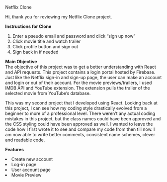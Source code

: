 Netflix Clone

Hi, thank you for reviewing my Netflix Clone project. 

<b>Instructions for Clone</b>
1.	Enter a pseudo email and password and click “sign up now”
2.	Click movie title and watch trailer
3.	Click profile button and sign out
4.	Sign back in if needed


<b>Main Objective</b></br>
The objective of this project was to get a better understanding with React and API requests. This project contains a login portal hosted by Firebase. Just like the Netflix sign-in and sign-up page, the user can make an account and login or out of their account. For the movie previews/trailers, I used IMDB API and YouTube extension. The extension pulls the trailer of the selected movie from YouTube’s database. 

This was my second project that I developed using React. Looking back at this project, I can see how my coding style drastically evolved from a beginner to more of a professional level. There weren’t any actual coding mistakes in this project, but the class names could have been approved and the CSS styling could have been approved as well. I wanted to leave the code how I first wrote it to see and compare my code from then till now. I am now able to write better comments, consistent name schemes, clever and readable code. 

<b>Features</b>
<li>Create new account</li>
<li>Log-in page</li>
<li>User account page</li>
<li>Movie Preview</li>

